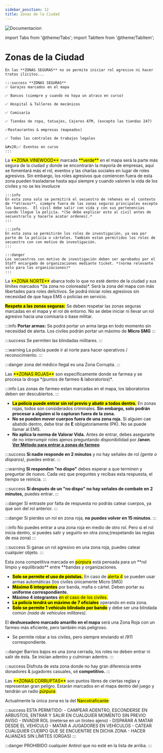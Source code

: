 ```yaml
---
sidebar_position: 12
title: Zonas de la Ciudad
---
```

![Documentacion]( /img/documentacion.gif )

import Tabs from '@theme/Tabs';
import TabItem from '@theme/TabItem';

# Zonas de la Ciudad

<Tabs>
  <TabItem value="seguras" label="Seguras" default>

    En las **ZONAS SEGURAS** no se permite iniciar rol agresivo ni hacer tratos ilícitos...

    :::success **ZONAS SEGURAS**
    ✅ Garajes marcados en el mapa

    ✅ Bancos (siempre y cuando no haya un atraco en curso)

    ✅ Hospital & Talleres de mecánicos

    ✅ Comisaría

    ✅ Tiendas de ropa, tatuajes, Cajeros ATM, (excepto las tiendas 247)

    ✅Restaurantes & empresas (mapeados)

    ✅ Todas las centrales de trabajos legales

    &#x20;✅ Eventos en curso
    :::

  </TabItem>

  <TabItem value="vinewood" label="Vinewood">
    La <mark>**ZONA VINEWOOD**</mark> marcada <marK>**verde**</marK> en el mapa será la parte más segura de la ciudad y donde se encontrarán la mayoría de empresas, aquí se fomentará más el rol, eventos y las charlas sociales en lugar de roles agresivos. Sin embargo, los roles agresivos que comiencen fuera de esta zona pueden trasladarse hasta aquí siempre y cuando valoren la vida de los civiles y no se les involucre

    :::info
    En esta zona solo se permitirá el secuestro de rehenes en el contexto de **atracos**, siempre fuera de las zonas seguras principales excepto los bancos.  El civil debe salir con vida y con sus pertenencias cuando llegue la policía. *(Se debe explicar esto al civil antes de secuestrarlo y hacerle acatar ordenes).*
    :::

    :::info
    En esta zona se permitirán los roles de investigación, ya sea por parte de la policía o cárteles. También estan permitidos los roles de secuestro con con motivo de investigación.
    :::

    :::danger
    Los secuestros con motivo de investigación deben ser aprobados por el Staff encargado de organizaciones mediante ticket. *(norma relevante solo para las organizaciones)*
    :::


  </TabItem>

  <TabItem value="Norte" label="Norte">
  La <mark>**ZONA NORTE**</mark> abarca todo lo que no esté dentro de la ciudad y sus límites marcados *(la zona no coloreada)*. Será la zona del mapa con más libertades para roles delictivos. Se podrá iniciar roles agresivos sin necesidad de que haya EMS o policías en servicio.

  <mark>**Respeto a las zonas seguras:**</mark> Se deben respetar las zonas seguras marcadas en el mapa y el rol de entorno. No se debe iniciar ni llevar un rol agresivo hacia una comisaría o base militar.

  :::info **Portar armas:** 
  Se podrá portar un arma larga en todo momento sin necesidad de alerta. Los civiles podrán portar un máximo de **Micro SMG**
  :::

  :::success Se permiten las blindadas militares.
  :::

  :::warning  La policía puede ir al norte para hacer operativos / reconocimiento.
  :::

  :::danger  zona del médico Ilegal es una Zona Corrupta.
  :::
  </TabItem>

  <TabItem value="Rojas" label="Rojas">
  Las <mark>**ZONAS ROJAS**</mark> son específicamente donde se farmea y se procesa la droga *(puntos de farmeo & laboratorios)*.

  :::info Las zonas de farmeo estan marcadas en el mapa, los laboratorios deben ser descubiertos.
  :::
  - <mark>**La policía puede entrar sin rol previo y abatir a todos dentro.**</mark> En zonas rojas, todos son considerados criminales. **Sin embargo, solo podrán procesar a alguien si lo capturan fuera de la zona.**
  - **No se pueden mover cuerpos fuera de una zona roja.** Si alguien cae abatido dentro, debe tirar de **E** obligatoriamente (PK). No se puede llamar al EMS.
  - **No aplica la norma de Valorar Vida.** Antes de entrar, debes asegurarte de no interrumpir roles ajenos preguntando disponibilidad por **/anon**. <span>[**Ver Método para entrar a zonas de farmeo**](/docs/Normativa/Zona_farmeo.md)</span>

  :::success **Si nadie responde en 2 minutos** y no hay señales de rol *(gente o disparos)*, puedes entrar.
  :::

  :::warning **Si responden "no dispo"**
  debes esperar a que terminen y preguntar de nuevo. Cada vez que preguntes y recibas esta respuesta, el tiempo se reinicia.
  :::

  :::success  **Si después de un "no dispo" no hay señales de combate en 2 minutos,** puedes entrar.
  :::

  :::danger Si entraste por falta de respuesta no podrás catear cuerpos, ya que son del rol anterior.
  :::

  :::danger Si pierdes un rol en zona roja, **no puedes volver en 15 minutos**.
  :::

  :::info No puedes entrar a una zona roja en medio de otro rol. Pero si el rol inicia dentro, sí puedes salir y seguirlo en otra zona;(respetando las reglas de esa zona)
  :::

  :::success Si ganas un rol agresivo en una zona roja, puedes catear cualquier objeto.
  ::: 
  </TabItem>
  
  
  <TabItem value="Bajos" label="Bajos">
  Esta zona competitiva marcada en <mark>púrpura</mark> está pensada para un **rol limpio y equilibrado** entre **bandas y organizaciones.

  - <mark>**Solo se permite el uso de pistolas.**</mark> En caso de <mark>alerta 4</mark> se pueden usar armas automáticas (los civiles únicamente Micro SMG)
  - <mark>**Máximo 6 integrantes**</mark> por banda, mafia o cártel. Deben portar su **uniforme correspondiente.**
  - **Máximo 4 integrantes** <mark>en el caso de los civiles.</mark>
  - <mark>**La policía tendrá un máximo de 7 oficiales**</mark> operando en esta zona.
  - <mark>**Solo se permite 1 vehículo blindado por bando**</mark> y debe ser una blindada común *(nada de vehículos militares).*
  
  El **deshuesadero marcado amarillo en el mapa** será una Zona Roja con un farmeo más eficiente, pero también más peligroso.

  - Se permite robar a los civiles, pero siempre enviando el /911 correspondiente.

  :::danger Barrios bajos es una zona cerrada, los roles no deben entrar ni salir de ésta. Se inician adentro y culminan adentro.
  :::

  :::success Disfruta de esta zona donde no hay gran diferencia entre donadores & jugadores casuales, sé **competitivo.**
  :::
  </TabItem>

  <TabItem value="Dealer" label="Dealer">
  Las <mark>**ZONAS CORRUPTAS**</mark> son puntos libres de ciertas reglas y representan gran peligro. Estarán marcados en el mapa dentro del juego y tendrán un radio <mark>púrpura</mark>:

  Actualmente la única zona es la del <mark>Narcotraficante</mark>:

  :::success ESTA PERMITIDO:
    - CAMPEAR ADENTRO, ESCONDERSE EN ARBUSTOS, ENTRAR Y SALIR EN CUALQUIER MOMENTO SIN PREVIO AVISO
    - INVADIR ROL (meterse en un tiroteo ajeno)
    - DISPARAR A MATAR DESDE EL VEHÍCULO
    - MATAR A JUGADORES EN VEHÍCULOS
    - CATEAR CUALQUIER CUERPO QUE SE ENCUENTRE EN DICHA ZONA
    - HACER ALIANZAS SIN LÍMITES (ORGAS)
  :::

  :::danger PROHIBIDO
  cualquier Antirol que no esté en la lista de arriba.
  :::
  </TabItem>

</Tabs>